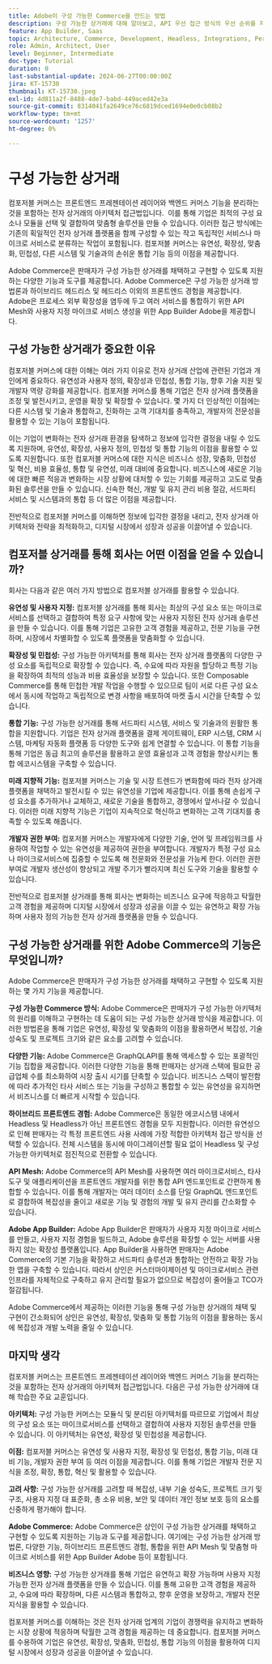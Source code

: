 ```yaml
---
title: Adobe이 구성 가능한 Commerce을 만드는 방법
description: 구성 가능한 상거래에 대해 알아보고, API 우선 접근 방식의 우선 순위를 지정하고, 모듈식 및 서비스 지향 아키텍처를 구현합니다.
feature: App Builder, Saas
topic: Architecture, Commerce, Development, Headless, Integrations, Performance, Personalization
role: Admin, Architect, User
level: Beginner, Intermediate
doc-type: Tutorial
duration: 0
last-substantial-update: 2024-06-27T00:00:00Z
jira: KT-15730
thumbnail: KT-15730.jpeg
exl-id: 4d811a2f-8488-4de7-babd-449aced42e3a
source-git-commit: 8314041fa2649ce76c6819dced1694e0e0cb08b2
workflow-type: tm+mt
source-wordcount: '1257'
ht-degree: 0%

---
```


# 구성 가능한 상거래

컴포저블 커머스는 프론트엔드 프레젠테이션 레이어와 백엔드 커머스 기능을 분리하는 것을 포함하는 전자 상거래의 아키텍처 접근법입니다. &#x200B; 이를 통해 기업은 최적의 구성 요소나 모듈을 선택 및 결합하여 맞춤형 솔루션을 만들 수 있습니다. 이러한 접근 방식에는 기존의 획일적인 전자 상거래 플랫폼을 함께 구성할 수 있는 작고 독립적인 서비스나 마이크로 서비스로 분류하는 작업이 포함됩니다. 컴포저블 커머스는 유연성, 확장성, 맞춤화, 민첩성, 다른 시스템 및 기술과의 손쉬운 통합 기능 등의 이점을 제공합니다.

Adobe Commerce은 판매자가 구성 가능한 상거래를 채택하고 구현할 수 있도록 지원하는 다양한 기능과 도구를 제공합니다. Adobe Commerce은 구성 가능한 상거래 방법론과 하이브리드 헤드리스 및 헤드리스 이외의 프론트엔드 경험을 제공합니다. Adobe은 프로세스 외부 확장성을 염두에 두고 여러 서비스를 통합하기 위한 API Mesh와 사용자 지정 마이크로 서비스 생성을 위한 App Builder Adobe을 제공합니다.

## 구성 가능한 상거래가 중요한 이유

컴포저블 커머스에 대한 이해는 여러 가지 이유로 전자 상거래 산업에 관련된 기업과 개인에게 중요하다. 유연성과 사용자 정의, 확장성과 민첩성, 통합 기능, 향후 기술 지원 및 개발자 역량 강화를 제공합니다. 컴포저블 커머스를 통해 기업은 전자 상거래 플랫폼을 조정 및 발전시키고, 운영을 확장 및 확장할 수 있습니다. 몇 가지 더 인상적인 이점에는 다른 시스템 및 기술과 통합하고, 진화하는 고객 기대치를 충족하고, 개발자의 전문성을 활용할 수 있는 기능이 포함됩니다.

이는 기업이 변화하는 전자 상거래 환경을 탐색하고 정보에 입각한 결정을 내릴 수 있도록 지원하며, 유연성, 확장성, 사용자 정의, 민첩성 및 통합 기능의 이점을 활용할 수 있도록 지원합니다. 또한 컴포저블 커머스에 대한 지식은 비즈니스 성장, 맞춤화, 민첩성 및 혁신, 비용 효율성, 통합 및 유연성, 미래 대비에 중요합니다. 비즈니스에 새로운 기능에 대한 빠른 적응과 변화하는 시장 상황에 대처할 수 있는 기회를 제공하고 고도로 맞춤화된 솔루션을 만들 수 있습니다. 신속한 혁신, 개발 및 유지 관리 비용 절감, 서드파티 서비스 및 시스템과의 통합 등 더 많은 이점을 제공합니다.

전반적으로 컴포저블 커머스를 이해하면 정보에 입각한 결정을 내리고, 전자 상거래 아키텍처와 전략을 최적화하고, 디지털 시장에서 성장과 성공을 이끌어낼 수 있습니다.

## 컴포저블 상거래를 통해 회사는 어떤 이점을 얻을 수 있습니까?

회사는 다음과 같은 여러 가지 방법으로 컴포저블 상거래를 활용할 수 있습니다.

**유연성 및 사용자 지정:** 컴포저블 상거래를 통해 회사는 최상의 구성 요소 또는 마이크로서비스를 선택하고 결합하여 특정 요구 사항에 맞는 사용자 지정된 전자 상거래 솔루션을 만들 수 있습니다. 이를 통해 기업은 고유한 고객 경험을 제공하고, 전문 기능을 구현하며, 시장에서 차별화할 수 있도록 플랫폼을 맞춤화할 수 있습니다.

**확장성 및 민첩성:** 구성 가능한 아키텍처를 통해 회사는 전자 상거래 플랫폼의 다양한 구성 요소를 독립적으로 확장할 수 있습니다. 즉, 수요에 따라 자원을 할당하고 특정 기능을 확장하여 최적의 성능과 비용 효율성을 보장할 수 있습니다. 또한 Composable Commerce를 통해 민첩한 개발 작업을 수행할 수 있으므로 팀이 서로 다른 구성 요소에서 동시에 작업하고 독립적으로 변경 사항을 배포하여 마켓 출시 시간을 단축할 수 있습니다.

**통합 기능:** 구성 가능한 상거래를 통해 서드파티 시스템, 서비스 및 기술과의 원활한 통합을 지원합니다. 기업은 전자 상거래 플랫폼을 결제 게이트웨이, ERP 시스템, CRM 시스템, 마케팅 자동화 플랫폼 등 다양한 도구와 쉽게 연결할 수 있습니다. 이 통합 기능을 통해 기업은 동급 최고의 솔루션을 활용하고 운영 효율성과 고객 경험을 향상시키는 통합 에코시스템을 구축할 수 있습니다.

**미래 지향적 기능:** 컴포저블 커머스는 기술 및 시장 트렌드가 변화함에 따라 전자 상거래 플랫폼을 채택하고 발전시킬 수 있는 유연성을 기업에 제공합니다. 이를 통해 손쉽게 구성 요소를 추가하거나 교체하고, 새로운 기술을 통합하고, 경쟁에서 앞서나갈 수 있습니다. 이러한 미래 지향적 기능은 기업이 지속적으로 혁신하고 변화하는 고객 기대치를 충족할 수 있도록 해줍니다.

**개발자 권한 부여:** 컴포저블 커머스는 개발자에게 다양한 기술, 언어 및 프레임워크를 사용하여 작업할 수 있는 유연성을 제공하여 권한을 부여합니다. 개발자가 특정 구성 요소나 마이크로서비스에 집중할 수 있도록 해 전문화와 전문성을 가능케 한다. 이러한 권한 부여로 개발자 생산성이 향상되고 개발 주기가 빨라지며 최신 도구와 기술을 활용할 수 있습니다.

전반적으로 컴포저블 상거래를 통해 회사는 변화하는 비즈니스 요구에 적응하고 탁월한 고객 경험을 제공하며 디지털 시장에서 성장과 성공을 이끌 수 있는 유연하고 확장 가능하며 사용자 정의 가능한 전자 상거래 플랫폼을 만들 수 있습니다.

## 구성 가능한 상거래를 위한 Adobe Commerce의 기능은 무엇입니까?

Adobe Commerce은 판매자가 구성 가능한 상거래를 채택하고 구현할 수 있도록 지원하는 몇 가지 기능을 제공합니다.

**구성 가능한 Commerce 방식:** Adobe Commerce은 판매자가 구성 가능한 아키텍처의 원리를 이해하고 구현하는 데 도움이 되는 구성 가능한 상거래 방식을 제공합니다. 이러한 방법론을 통해 기업은 유연성, 확장성 및 맞춤화의 이점을 활용하면서 복잡성, 기술 성숙도 및 프로젝트 크기와 같은 요소를 고려할 수 있습니다.

**다양한 기능:** Adobe Commerce은 GraphQLAPI를 통해 액세스할 수 있는 포괄적인 기능 집합을 제공합니다. 이러한 다양한 기능을 통해 판매자는 상거래 스택에 필요한 공급업체 수를 최소화하여 시장 출시 시기를 단축할 수 있습니다. 비즈니스 스택이 발전함에 따라 추가적인 타사 서비스 또는 기능을 구성하고 통합할 수 있는 유연성을 유지하면서 비즈니스를 더 빠르게 시작할 수 있습니다.

**하이브리드 프론트엔드 경험:** Adobe Commerce은 동일한 에코시스템 내에서 Headless 및 Headless가 아닌 프론트엔드 경험을 모두 지원합니다. 이러한 유연성으로 인해 판매자는 각 특정 프론트엔드 사용 사례에 가장 적합한 아키텍처 접근 방식을 선택할 수 있습니다. 전체 시스템을 동시에 마이그레이션할 필요 없이 Headless 및 구성 가능한 아키텍처로 점진적으로 전환할 수 있습니다.

**API Mesh:** Adobe Commerce의 API Mesh를 사용하면 여러 마이크로서비스, 타사 도구 및 애플리케이션을 프론트엔드 개발자를 위한 통합 API 엔드포인트로 간편하게 통합할 수 있습니다. 이를 통해 개발자는 여러 데이터 소스를 단일 GraphQL 엔드포인트로 결합하여 복잡성을 줄이고 새로운 기능 및 경험의 개발 및 유지 관리를 간소화할 수 있습니다.

**Adobe App Builder:** Adobe App Builder은 판매자가 사용자 지정 마이크로 서비스를 만들고, 사용자 지정 경험을 빌드하고, Adobe 솔루션을 확장할 수 있는 서버를 사용하지 않는 확장성 플랫폼입니다. App Builder을 사용하면 판매자는 Adobe Commerce의 기본 기능을 확장하고 서드파티 솔루션과 통합하는 안전하고 확장 가능한 앱을 구축할 수 있습니다. 따라서 상인은 커스터마이제이션 및 마이크로서비스 관련 인프라를 자체적으로 구축하고 유지 관리할 필요가 없으므로 복잡성이 줄어들고 TCO가 절감됩니다.

Adobe Commerce에서 제공하는 이러한 기능을 통해 구성 가능한 상거래의 채택 및 구현이 간소화되어 상인은 유연성, 확장성, 맞춤화 및 통합 기능의 이점을 활용하는 동시에 복잡성과 개발 노력을 줄일 수 있습니다.

## 마지막 생각

컴포저블 커머스는 프론트엔드 프레젠테이션 레이어와 백엔드 커머스 기능을 분리하는 것을 포함하는 전자 상거래의 아키텍처 접근법입니다. 다음은 구성 가능한 상거래에 대해 학습한 주요 교훈입니다.

**아키텍처:** 구성 가능한 커머스는 모듈식 및 분리된 아키텍처를 따르므로 기업에서 최상의 구성 요소 또는 마이크로서비스를 선택하고 결합하여 사용자 지정된 솔루션을 만들 수 있습니다. 이 아키텍처는 유연성, 확장성 및 민첩성을 제공합니다.

**이점:** 컴포저블 커머스는 유연성 및 사용자 지정, 확장성 및 민첩성, 통합 기능, 미래 대비 기능, 개발자 권한 부여 등 여러 이점을 제공합니다. 이를 통해 기업은 개발자 전문 지식을 조정, 확장, 통합, 혁신 및 활용할 수 있습니다.

**고려 사항:** 구성 가능한 상거래를 고려할 때 복잡성, 내부 기술 성숙도, 프로젝트 크기 및 구조, 사용자 지정 대 표준화, 총 소유 비용, 보안 및 데이터 개인 정보 보호 등의 요소를 신중하게 평가해야 합니다.

**Adobe Commerce:** Adobe Commerce은 상인이 구성 가능한 상거래를 채택하고 구현할 수 있도록 지원하는 기능과 도구를 제공합니다. 여기에는 구성 가능한 상거래 방법론, 다양한 기능, 하이브리드 프론트엔드 경험, 통합을 위한 API Mesh 및 맞춤형 마이크로 서비스를 위한 App Builder Adobe 등이 포함됩니다.

**비즈니스 영향:** 구성 가능한 상거래를 통해 기업은 유연하고 확장 가능하며 사용자 지정 가능한 전자 상거래 플랫폼을 만들 수 있습니다. 이를 통해 고유한 고객 경험을 제공하고, 수요에 따라 확장하며, 다른 시스템과 통합하고, 향후 운영을 보장하고, 개발자 전문 지식을 활용할 수 있습니다.

컴포저블 커머스를 이해하는 것은 전자 상거래 업계의 기업이 경쟁력을 유지하고 변화하는 시장 상황에 적응하며 탁월한 고객 경험을 제공하는 데 중요합니다. 컴포저블 커머스를 수용하여 기업은 유연성, 확장성, 맞춤화, 민첩성, 통합 기능의 이점을 활용하여 디지털 시장에서 성장과 성공을 이끌어낼 수 있습니다.
